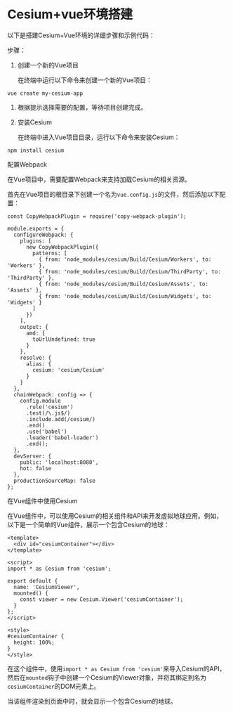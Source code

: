 # Cesium+vue环境搭建

以下是搭建Cesium+Vue环境的详细步骤和示例代码：

步骤：

1. 创建一个新的Vue项目

   在终端中运行以下命令来创建一个新的Vue项目：

```
vue create my-cesium-app
```

1. 根据提示选择需要的配置，等待项目创建完成。

2. 安装Cesium

   在终端中进入Vue项目目录，运行以下命令来安装Cesium：

```
npm install cesium
```

配置Webpack

在Vue项目中，需要配置Webpack来支持加载Cesium的相关资源。

首先在Vue项目的根目录下创建一个名为`vue.config.js`的文件，然后添加以下配置：

```
const CopyWebpackPlugin = require('copy-webpack-plugin');

module.exports = {
  configureWebpack: {
    plugins: [
      new CopyWebpackPlugin({
        patterns: [
          { from: 'node_modules/cesium/Build/Cesium/Workers', to: 'Workers' },
          { from: 'node_modules/cesium/Build/Cesium/ThirdParty', to: 'ThirdParty' },
          { from: 'node_modules/cesium/Build/Cesium/Assets', to: 'Assets' },
          { from: 'node_modules/cesium/Build/Cesium/Widgets', to: 'Widgets' }
        ]
      })
    ],
    output: {
      amd: {
        toUrlUndefined: true
      }
    },
    resolve: {
      alias: {
        cesium: 'cesium/Cesium'
      }
    }
  },
  chainWebpack: config => {
    config.module
      .rule('cesium')
      .test(/\.js$/)
      .include.add(/cesium/)
      .end()
      .use('babel')
      .loader('babel-loader')
      .end();
  },
  devServer: {
    public: 'localhost:8080',
    hot: false
  },
  productionSourceMap: false
};

```

在Vue组件中使用Cesium

在Vue组件中，可以使用Cesium的相关组件和API来开发虚拟地球应用。例如，以下是一个简单的Vue组件，展示一个包含Cesium的地球：

```
<template>
  <div id="cesiumContainer"></div>
</template>

<script>
import * as Cesium from 'cesium';

export default {
  name: 'CesiumViewer',
  mounted() {
    const viewer = new Cesium.Viewer('cesiumContainer');
  }
};
</script>

<style>
#cesiumContainer {
  height: 100%;
}
</style>

```

在这个组件中，使用`import * as Cesium from 'cesium'`来导入Cesium的API，然后在`mounted`钩子中创建一个Cesium的Viewer对象，并将其绑定到名为`cesiumContainer`的DOM元素上。

当该组件渲染到页面中时，就会显示一个包含Cesium的地球。